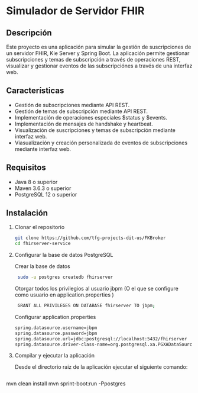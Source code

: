 # Simulador de Servidor FHIR

## Descripción

Este proyecto es una aplicación para simular la gestión de suscripciones de un servidor FHIR, Kie Server y Spring Boot. La aplicación permite gestionar subscripciones y temas de subscripción a través de operaciones REST, visualizar y gestionar eventos de las subscripciónes a través de una interfaz web.

## Características

- Gestión de subscripciones mediante API REST.
- Gestión de temas de subscripción mediante API REST.
- Implementación de operaciones especiales $status y $events.
- Implementación de mensajes de handshake y heartbeat.
- Visualización de suscripciones y temas de subscripción mediante interfaz web.
- Viasualización y creación personalizada de eventos de subscripciones mediante interfaz web.

## Requisitos

- Java 8 o superior
- Maven 3.6.3 o superior
- PostgreSQL 12 o superior

## Instalación

1. Clonar el repositorio

   ```bash
   git clone https://github.com/tfg-projects-dit-us/FKBroker
   cd fhirserver-service
   ```

2. Configurar la base de datos PostgreSQL
   
   Crear la base de datos

   ```bash
    sudo -u postgres createdb fhirserver
   ```
   Otorgar todos los privilegios al usuario jbpm (O el que se configure como usuario en application.properties )

   ```bash
    GRANT ALL PRIVILEGES ON DATABASE fhirserver TO jbpm;
   ```
   Configurar application.properties

   ```bash
   spring.datasource.username=jbpm
   spring.datasource.password=jbpm
   spring.datasource.url=jdbc:postgresql://localhost:5432/fhirserver
   spring.datasource.driver-class-name=org.postgresql.xa.PGXADataSource
   ```
4. Compilar y ejecutar la aplicación

   Desde el directorio raiz de la aplicación ejecutar el siguiente comando:

   ```bash
  mvn clean install
  mvn sprint-boot:run -Ppostgres 
   ```
 
